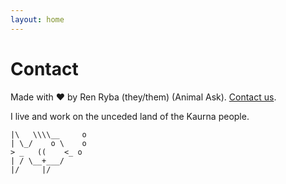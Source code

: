 ```yaml
---
layout: home
---
```






# Contact
Made with ❤︎ by Ren Ryba (they/them) (Animal Ask). [Contact us](mailto:info@animalask.org).

I live and work on the unceded land of the Kaurna people.
~~~
|\   \\\\__     o
| \_/    o \    o
> _   ((    <_ o  
| / \__+___/      
|/     |/
~~~
